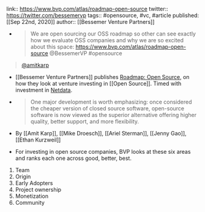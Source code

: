 link:: https://www.bvp.com/atlas/roadmap-open-source
twitter:: https://twitter.com/bessemervp
tags:: #opensource, #vc, #article
published: [[Sep 22nd, 2020]]
author:: [[Bessemer Venture Partners]]

- > We are  open sourcing our OSS roadmap so other can see exactly how we evaluate OSS companies and why we are so excited about this space: https://www.bvp.com/atlas/roadmap-open-source @BessemerVP #opensource
> 
> [@amitkarp](https://twitter.com/amitkarp/status/1308428755602472962?s=20)

- [[Bessemer Venture Partners]] publishes [Roadmap: Open Source](https://www.bvp.com/atlas/roadmap-open-source), on how they look at venture investing in [[Open Source]]. Timed with investment in [Netdata](https://www.netdata.cloud/).

- > One major development is worth emphasizing: once considered the cheaper version of closed source software, open-source software is now viewed as the superior alternative offering higher quality, better support, and more flexibility.

- By [[Amit Karp]], [[Mike Droesch]], [[Ariel Sterman]], [[Jenny Gao]], [[Ethan Kurzweil]]

- For investing in open source companies, BVP looks at these six areas and ranks each one across good, better, best.

1. Team
2. Origin
3. Early Adopters
4. Project ownership
5. Monetization
6. Community